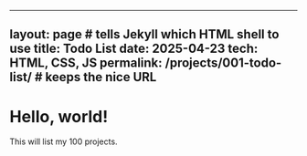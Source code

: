 
---
layout: page          # tells Jekyll which HTML shell to use
title: Todo List
date: 2025-04-23
tech: HTML, CSS, JS
permalink: /projects/001-todo-list/   # keeps the nice URL
---

<h1>Hello, world!</h1>
<p>This will list my 100 projects.</p>
